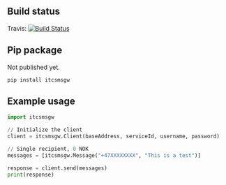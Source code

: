 ## Build status

Travis: [![Build Status](https://travis-ci.org/Intelecom/smsgw-client-python.svg)](https://travis-ci.org/Intelecom/smsgw-client-python)

## Pip package ##

Not published yet.

```
pip install itcsmsgw
```

## Example usage ##

```python
import itcsmsgw

// Initialize the client
client = itcsmsgw.Client(baseAddress, serviceId, username, password)

// Single recipient, 0 NOK
messages = [itcsmsgw.Message("+47XXXXXXXX", "This is a test")]

response = client.send(messages)
print(response)
```